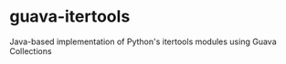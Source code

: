 guava-itertools
===============

Java-based implementation of Python's itertools modules using Guava Collections